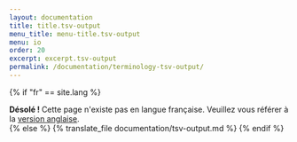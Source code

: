 ```yaml
---
layout: documentation
title: title.tsv-output
menu_title: menu-title.tsv-output
menu: io
order: 20
excerpt: excerpt.tsv-output
permalink: /documentation/terminology-tsv-output/
---
```


{% if "fr" == site.lang %}
  <div class="alert alert-warning" role="alert">
  <strong>Désolé ! </strong>Cette page n'existe pas en langue française. Veuillez vous référer à la <a href="{{ page.url }}"> version anglaise</a>.
</div>
{% else %}
  {% translate_file documentation/tsv-output.md %}
 {% endif %}
